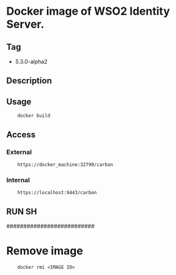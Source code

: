 # Docker image of WSO2 Identity Server.

## Tag
- 5.3.0-alpha2

## Description

## Usage

        docker build 


## Access

### External
        https://docker_machine:32790/carbon

### Internal
    
        https://localhost:9443/carbon




## RUN SH
        



##########################
# Remove image
        docker rmi <IMAGE ID>
